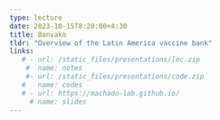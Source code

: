 ```yaml
---
type: lecture
date: 2023-10-15T8:20:00+4:30
title: Banvako
tldr: "Overview of the Latin America vaccine bank"
links: 
   # - url: /static_files/presentations/lec.zip
    #  name: notes
    #- url: /static_files/presentations/code.zip
   #   name: codes
   # - url: https://machado-lab.github.io/
     # name: slides
---
```

